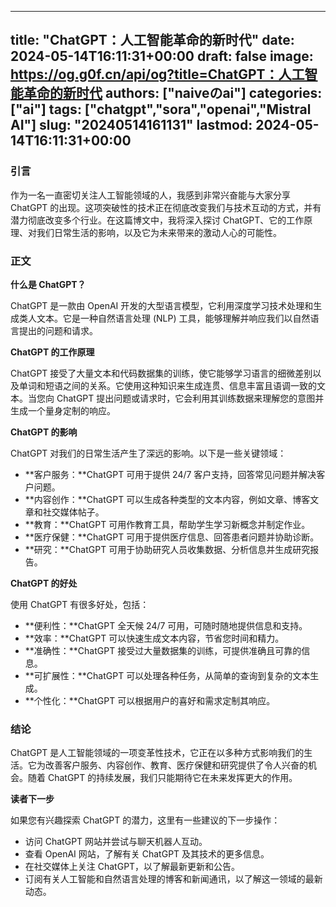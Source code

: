 
---
title: "ChatGPT：人工智能革命的新时代"
date: 2024-05-14T16:11:31+00:00
draft: false
image: https://og.g0f.cn/api/og?title=ChatGPT：人工智能革命的新时代
authors: ["naiveのai"]
categories: ["ai"]
tags: ["chatgpt","sora","openai","Mistral AI"]
slug: "20240514161131"
lastmod: 2024-05-14T16:11:31+00:00
---
### 引言

作为一名一直密切关注人工智能领域的人，我感到非常兴奋能与大家分享 ChatGPT 的出现。这项突破性的技术正在彻底改变我们与技术互动的方式，并有潜力彻底改变多个行业。在这篇博文中，我将深入探讨 ChatGPT、它的工作原理、对我们日常生活的影响，以及它为未来带来的激动人心的可能性。

### 正文

**什么是 ChatGPT？**

ChatGPT 是一款由 OpenAI 开发的大型语言模型，它利用深度学习技术处理和生成类人文本。它是一种自然语言处理 (NLP) 工具，能够理解并响应我们以自然语言提出的问题和请求。

**ChatGPT 的工作原理**

ChatGPT 接受了大量文本和代码数据集的训练，使它能够学习语言的细微差别以及单词和短语之间的关系。它使用这种知识来生成连贯、信息丰富且语调一致的文本。当您向 ChatGPT 提出问题或请求时，它会利用其训练数据来理解您的意图并生成一个量身定制的响应。

**ChatGPT 的影响**

ChatGPT 对我们的日常生活产生了深远的影响。以下是一些关键领域：

- **客户服务：**ChatGPT 可用于提供 24/7 客户支持，回答常见问题并解决客户问题。
- **内容创作：**ChatGPT 可以生成各种类型的文本内容，例如文章、博客文章和社交媒体帖子。
- **教育：**ChatGPT 可用作教育工具，帮助学生学习新概念并制定作业。
- **医疗保健：**ChatGPT 可用于提供医疗信息、回答患者问题并协助诊断。
- **研究：**ChatGPT 可用于协助研究人员收集数据、分析信息并生成研究报告。

**ChatGPT 的好处**

使用 ChatGPT 有很多好处，包括：

- **便利性：**ChatGPT 全天候 24/7 可用，可随时随地提供信息和支持。
- **效率：**ChatGPT 可以快速生成文本内容，节省您时间和精力。
- **准确性：**ChatGPT 接受过大量数据集的训练，可提供准确且可靠的信息。
- **可扩展性：**ChatGPT 可以处理各种任务，从简单的查询到复杂的文本生成。
- **个性化：**ChatGPT 可以根据用户的喜好和需求定制其响应。

### 结论

ChatGPT 是人工智能领域的一项变革性技术，它正在以多种方式影响我们的生活。它为改善客户服务、内容创作、教育、医疗保健和研究提供了令人兴奋的机会。随着 ChatGPT 的持续发展，我们只能期待它在未来发挥更大的作用。

**读者下一步**

如果您有兴趣探索 ChatGPT 的潜力，这里有一些建议的下一步操作：

- 访问 ChatGPT 网站并尝试与聊天机器人互动。
- 查看 OpenAI 网站，了解有关 ChatGPT 及其技术的更多信息。
- 在社交媒体上关注 ChatGPT，以了解最新更新和公告。
- 订阅有关人工智能和自然语言处理的博客和新闻通讯，以了解这一领域的最新动态。